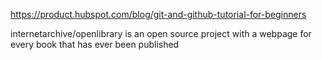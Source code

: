 https://product.hubspot.com/blog/git-and-github-tutorial-for-beginners

internetarchive/openlibrary is an open source project with a webpage for every book that has ever been published
